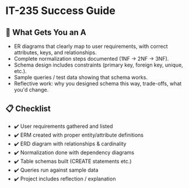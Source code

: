 # IT-235 Success Guide

## 🎯 What Gets You an A

- ER diagrams that clearly map to user requirements, with correct attributes, keys, and relationships.  
- Complete normalization steps documented (1NF → 2NF → 3NF).  
- Schema design includes constraints (primary key, foreign key, unique, etc.).  
- Sample queries / test data showing that schema works.  
- Reflective work: why you designed schema this way, trade-offs, what you'd change.

## 📋 Checklist

- ✔️ User requirements gathered and listed  
- ✔️ ERM created with proper entity/attribute definitions  
- ✔️ ERD diagram with relationships & cardinality  
- ✔️ Normalization done with dependency diagrams  
- ✔️ Table schemas built (CREATE statements etc.)  
- ✔️ Queries run against sample data  
- ✔️ Project includes reflection / explanation  
